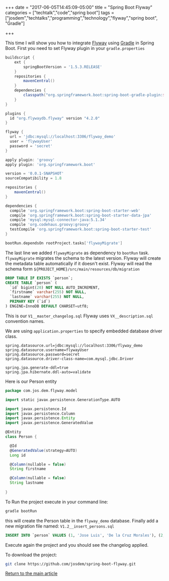 +++
date = "2017-06-05T14:45:09-05:00"
title = "Spring Boot Flyway"
categories = ["techtalk","code","spring boot"]
tags = ["josdem","techtalks","programming","technology","flyway","spring boot", "Gradle"]

+++


This time I will show you how to integrate [Flyway](https://flywaydb.org/) using [Gradle](https://gradle.org/) in Spring Boot. First you need to set Flyway plugin in your `gradle.properties` 

```groovy
buildscript {
	ext {
		springBootVersion = '1.5.3.RELEASE'
	}
	repositories {
		mavenCentral()
	}
	dependencies {
		classpath("org.springframework.boot:spring-boot-gradle-plugin:${springBootVersion}")
	}
}

plugins {
  id "org.flywaydb.flyway" version "4.2.0"
}

flyway {
  url = 'jdbc:mysql://localhost:3306/flyway_demo'
  user = 'flywayUser'
  password = 'secret'
}

apply plugin: 'groovy'
apply plugin: 'org.springframework.boot'

version = '0.0.1-SNAPSHOT'
sourceCompatibility = 1.8

repositories {
	mavenCentral()
}

dependencies {
  compile 'org.springframework.boot:spring-boot-starter-web'
  compile 'org.springframework.boot:spring-boot-starter-data-jpa'
  compile 'mysql:mysql-connector-java:5.1.34'
  compile 'org.codehaus.groovy:groovy'
  testCompile 'org.springframework.boot:spring-boot-starter-test'
}

bootRun.dependsOn rootProject.tasks['flywayMigrate']
```

The last line we added `flywayMigrate` as dependency to `bootRun` task. `flywayMigrate` migrates the schema to the latest version. Flyway will create the metadata table automatically if it doesn't exist. Flyway will read the schema form `${PROJECT_HOME}/src/main/resources/db/migration`

```sql
DROP TABLE IF EXISTS `person`;
CREATE TABLE `person` (
  `id` bigint(20) NOT NULL AUTO_INCREMENT,
  `firstname` varchar(255) NOT NULL,
  `lastname` varchar(255) NOT NULL,
  PRIMARY KEY (`id`)
) ENGINE=InnoDB DEFAULT CHARSET=utf8;
```

This is our `V1__master_changelog.sql` Flyway uses `VX__description.sql` convention names.

We are using `application.properties` to specify embedded database driver class.

```properties
spring.datasource.url=jdbc:mysql://localhost:3306/flyway_demo
spring.datasource.username=flywayUser
spring.datasource.password=secret
spring.datasource.driver-class-name=com.mysql.jdbc.Driver

spring.jpa.generate-ddl=true
spring.jpa.hibernate.ddl-auto=validate
```

Here is our Person entity

```groovy
package com.jos.dem.flyway.model

import static javax.persistence.GenerationType.AUTO

import javax.persistence.Id
import javax.persistence.Column
import javax.persistence.Entity
import javax.persistence.GeneratedValue

@Entity
class Person {

  @Id
  @GeneratedValue(strategy=AUTO)
  Long id

  @Column(nullable = false)
  String firstname

  @Column(nullable = false)
  String lastname
  
}
```

To Run the project execute in your command line:

```bash
gradle bootRun
```

this will create the Person table in the `flyway_demo` database. Finally add a new migration file named: `V1.2__insert_persons.sql`

```sql
INSERT INTO `person` VALUES (1, 'Jose Luis', 'De la Cruz Morales'), (2, 'Eric', 'Haddad')
```

Execute again the project and you should see the changelog applied.

To download the project:

```bash
git clone https://github.com/josdem/spring-boot-flyway.git
```

[Return to the main article](/techtalk/spring)